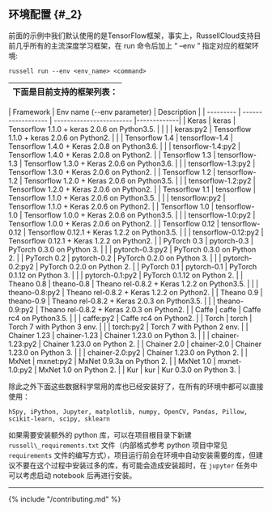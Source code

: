 ## 环境配置 {#_2}

前面的示例中我们默认使用的是TensorFlow框架，事实上，RussellCloud支持目前几乎所有的主流深度学习框架，在 run 命令后加上 ” –env ” 指定对应的框架环境:

```
russell run --env <env_name> <command>
```

| 下面是目前支持的框架列表： |
| :--- |

| Framework | Env name (--env parameter)  |  Description              | 
| --------- | ------------------ | ------------------------ |-------------|
| Keras | keras      | Tensorflow 1.1.0 + keras 2.0.6 on Python3.5. |  |
|       | keras:py2  | Tensorflow 1.1.0 + keras 2.0.6 on Python2. |  |
| Tensorflow 1.4 | tensorflow-1.4  | Tensorflow 1.4.0 + Keras 2.0.8 on Python3.6. | 
|                | tensorflow-1.4:py2  | Tensorflow 1.4.0 + Keras 2.0.8 on Python2. | 
| Tensorflow 1.3 | tensorflow-1.3  | Tensorflow 1.3.0 + Keras 2.0.6 on Python3.6. | 
|                | tensorflow-1.3:py2  | Tensorflow 1.3.0 + Keras 2.0.6 on Python2. | 
| Tensorflow 1.2 | tensorflow-1.2  | Tensorflow 1.2.0 + Keras 2.0.6 on Python3.5. | 
|                | tensorflow-1.2:py2  | Tensorflow 1.2.0 + Keras 2.0.6 on Python2. | 
| Tensorflow 1.1 | tensorflow  | Tensorflow 1.1.0 + Keras 2.0.6 on Python3.5. | 
|                | tensorflow:py2  | Tensorflow 1.1.0 + Keras 2.0.6 on Python2. | 
| Tensorflow 1.0 | tensorflow-1.0  | Tensorflow 1.0.0 + Keras 2.0.6 on Python3.5. | 
|                | tensorflow-1.0:py2  | Tensorflow 1.0.0 + Keras 2.0.6 on Python2. | 
| Tensorflow 0.12 | tensorflow-0.12  | Tensorflow 0.12.1 + Keras 1.2.2 on Python3.5. | 
|                 | tensorflow-0.12:py2  | Tensorflow 0.12.1 + Keras 1.2.2 on Python2. | 
| PyTorch 0.3 | pytorch-0.3     | PyTorch 0.3.0 on Python 3. | 
|             | pytorch-0.3:py2 | PyTorch 0.3.0 on Python 2. | 
| PyTorch 0.2 | pytorch-0.2     | PyTorch 0.2.0 on Python 3. | 
|             | pytorch-0.2:py2 | PyTorch 0.2.0 on Python 2. | 
| PyTorch 0.1 | pytorch-0.1     | PyTorch 0.1.12 on Python 3. | 
|             | pytorch-0.1:py2 | PyTorch 0.1.12 on Python 2. | 
| Theano 0.8 | theano-0.8  | Theano rel-0.8.2 + Keras 1.2.2 on Python3.5. | 
|            | theano-0.8:py2  | Theano rel-0.8.2 + Keras 1.2.2 on Python2. | 
| Theano 0.9 | theano-0.9  | Theano rel-0.8.2 + Keras 2.0.3 on Python3.5. | 
|            | theano-0.9:py2  | Theano rel-0.8.2 + Keras 2.0.3 on Python2. | 
| Caffe | caffe  | Caffe rc4 on Python3.5. | 
|       | caffe:py2  | Caffe rc4 on Python2. | 
| Torch | torch | Torch 7 with Python 3 env. | 
|       | torch:py2 | Torch 7 with Python 2 env. | 
| Chainer 1.23 | chainer-1.23 | Chainer 1.23.0 on Python 3. | 
|              | chainer-1.23:py2 | Chainer 1.23.0 on Python 2. | 
| Chainer 2.0 | chainer-2.0 | Chainer 1.23.0 on Python 3. | 
|             | chainer-2.0:py2 | Chainer 1.23.0 on Python 2. | 
| MxNet | mxnet:py2 | MxNet 0.9.3a on Python 2. | 
| MxNet 1.0 | mxnet-1.0:py2 | MxNet 1.0 on Python 2. | 
| Kur | kur | Kur 0.3.0 on Python 3. |


除此之外下面这些数据科学常用的库也已经安装好了，在所有的环境中都可以直接使用：

```
h5py, iPython, Jupyter, matplotlib, numpy, OpenCV, Pandas, Pillow, scikit-learn, scipy, sklearn
```

如果需要安装额外的 python 库，可以在项目根目录下新建 `russell\_requirements.txt` 文件（内部格式参考 python 项目中常见 `requirements` 文件的编写方式），项目运行前会在环境中自动安装需要的库，但建议不要在这个过程中安装过多的库，有可能会造成安装超时，在 `jupyter` 任务中可以考虑启动 notebook 后再进行安装。

---

{% include "/contributing.md" %}
